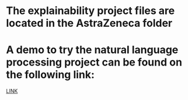 


# The explainability project files are located in the AstraZeneca folder

# A demo to try the natural language processing project can be found on the following link: 
[LINK](https://share.streamlit.io/fm1320/ic_nlp/main/streamlit_appv1.py)
